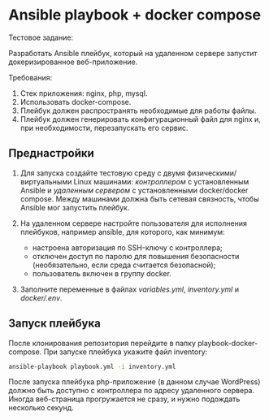 # Ansible playbook + docker compose

Тестовое задание:

Разработать Ansible плейбук, который на удаленном сервере запустит докеризированное веб-приложение.

Требования:

1. Стек приложения: nginx, php, mysql.
2. Использовать docker-compose.
3. Плейбук должен распространять необходимые для работы файлы.
4. Плейбук должен генерировать конфигурационный файл для nginx и, при необходимости,
перезапускать его сервис.

## Преднастройки

1. Для запуска создайте тестовую среду с двумя физическими/виртуальными Linux машинами: *контроллером* с установленным Ansible и *удаленным сервером* с установленными docker/docker compose. Между машинами должна быть сетевая связность, чтобы Ansible мог запустить плейбук.
2. На удаленном сервере настройте пользователя для исполнения плейбуков, например ansible, для которого, как минимум:

    - настроена авторизация по SSH-ключу с контроллера;
    - отключен доступ по паролю для повышения безопасности (необязательно, если среда считается безопасной);
    - пользователь включен в группу docker.

3. Заполните переменные в файлах *variables.yml*, *inventory.yml* и *docker/.env*.

## Запуск плейбука

После клонирования репозитория перейдите в папку playbook-docker-compose. При запуске плейбука укажите файл inventory:

```sh
ansible-playbook playbook.yml -i inventory.yml
```

После запуска плейбука php-приложение (в данном случае WordPress) должно быть доступно с контроллера по адресу удаленного сервера. Иногда веб-страница прогружается не сразу, и нужно подождать несколько секунд.

